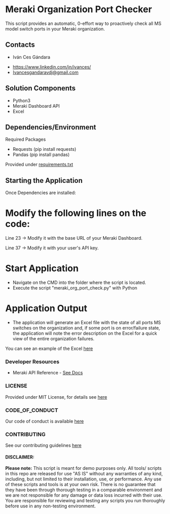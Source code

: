 # Meraki Organization Port Checker
This script provides an automatic, 0-effort way to proactively check all MS model switch ports in your Meraki organization.

## Contacts
* Iván Ces Gándara 
 - https://www.linkedin.com/in/ivances/
 - Ivancesgandaravdj@gmail.com

## Solution Components
* Python3
* Meraki Dashboard API
* Excel


## Dependencies/Environment
Required Packages
 - Requests (pip install requests)
 - Pandas (pip install pandas)
 
 Provided under [requirements.txt](requirements.txt)

## Starting the Application
Once Dependencies are installed:

# Modify the following lines on the code:
Line 23 -> Modify it with the base URL of your Meraki Dashboard.

Line 37 -> Modify it with your user's API key.

# Start Application
 - Navigate on the CMD into the folder where the script is located.
 - Execute the script "meraki_org_port_check.py" with Python


# Application Output
 - The application will generate an Excel file with the state of all ports MS switches on the organization and, if some port is on error/failure state, the application will note the error description on the Excel for a quick view of the entire organization failures.

You can see an example of the Excel [here](./OUTPUT_DEMO/Report-2022-03-29_15-44-12.xlsx)


### Developer Resources
- Meraki API Reference - [See Docs](https://developer.cisco.com/meraki/api-v1/)

### LICENSE

Provided under MIT License, for details see [here](LICENSE.md)

### CODE_OF_CONDUCT

Our code of conduct is available [here](CODE_OF_CONDUCT.md)

### CONTRIBUTING

See our contributing guidelines [here](CONTRIBUTING.md)

#### DISCLAIMER:
<b>Please note:</b> This script is meant for demo purposes only. All tools/ scripts in this repo are released for use "AS IS" without any warranties of any kind, including, but not limited to their installation, use, or performance. Any use of these scripts and tools is at your own risk. There is no guarantee that they have been through thorough testing in a comparable environment and we are not responsible for any damage or data loss incurred with their use.
You are responsible for reviewing and testing any scripts you run thoroughly before use in any non-testing environment.
